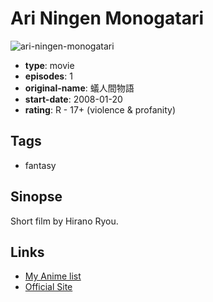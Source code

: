 # Ari Ningen Monogatari

![ari-ningen-monogatari](https://cdn.myanimelist.net/images/anime/4/76327.jpg)

-   **type**: movie
-   **episodes**: 1
-   **original-name**: 蟻人間物語
-   **start-date**: 2008-01-20
-   **rating**: R - 17+ (violence & profanity)

## Tags

-   fantasy

## Sinopse

Short film by Hirano Ryou.

## Links

-   [My Anime list](https://myanimelist.net/anime/31507/Ari_Ningen_Monogatari)
-   [Official Site](http://ryohirano.com/)
